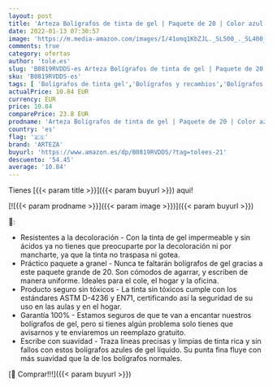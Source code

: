 ```yaml
---
layout: post
title: 'Arteza Bolígrafos de tinta de gel | Paquete de 20 | Color azul | Punta fina de 0 5 mm | Bolígrafos de gel para escritura  tomar notas  diarios personales y dibujo'
date: 2022-01-13 07:30:57
image: 'https://m.media-amazon.com/images/I/41omq1KbZJL._SL500_._SL400_.jpg'
comments: true
category: ofertas
author: 'tole.es'
slug: 'B0819RVDDS-es Arteza Bolígrafos de tinta de gel | Paquete de 20 | Color...'
sku: 'B0819RVDDS-es'
tags: [ 'Bolígrafos de tinta gel','Bolígrafos y recambios','Bolígrafos, lápices y útiles de escritura','Oficina y papelería','arteza','bolígrafos', ]
actualPrice: 10.84 EUR
currency: EUR
price: 10.84
comparePrice: 23.8 EUR
prodname: 'Arteza Bolígrafos de tinta de gel | Paquete de 20 | Color azul | Punta fina de 0 5 mm | Bolígrafos de gel para escritura  tomar notas  diarios personales y dibujo'
country: 'es'
flag: '🇪🇸'
brand: 'ARTEZA'
buyurl: 'https://www.amazon.es/dp/B0819RVDDS/?tag=tolees-21'
descuento: '54.45'
average: '10.84'
---
```


Tienes [{{< param title >}}]({{< param buyurl >}}) aqui!

[![{{< param prodname >}}]({{< param image >}})]({{< param buyurl >}})

🔎:

- Resistentes a la decoloración - Con la tinta de gel impermeable y sin ácidos ya no tienes que preocuparte por la decoloración ni por mancharte, ya que la tinta no traspasa ni gotea.
- Práctico paquete a granel - Nunca te faltarán bolígrafos de gel gracias a este paquete grande de 20. Son cómodos de agarrar, y escriben de manera uniforme. Ideales para el cole, el hogar y la oficina.
- Producto seguro sin tóxicos - La tinta sin tóxicos cumple con los estándares ASTM D-4236 y EN71, certificando así la seguridad de su uso en las aulas y en el hogar.
- Garantía 100% - Estamos seguros de que te van a encantar nuestros bolígrafos de gel, pero si tienes algún problema solo tienes que avisarnos y te enviaremos un reemplazo gratuito.
- Escribe con suavidad - Traza líneas precisas y limpias de tinta rica y sin fallos con estos bolígrafos azules de gel líquido. Su punta fina fluye con más suavidad que la de los bolígrafos normales.

[🛒 Comprar!!!]({{< param buyurl >}})
